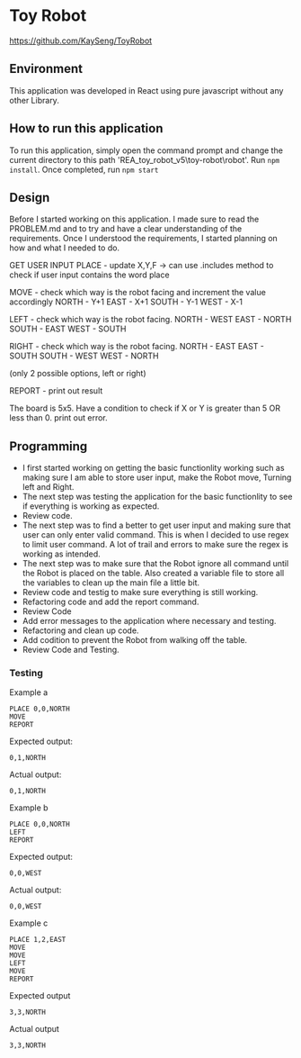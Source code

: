 # Toy Robot
https://github.com/KaySeng/ToyRobot

## Environment

This application was developed in React using pure javascript without any other Library.

## How to run this application

To run this application, simply open the command prompt and change the current directory to this path 'REA_toy_robot_v5\toy-robot\robot'. Run `npm install`. Once completed, run `npm start`

## Design
Before I started working on this application. I made sure to read the PROBLEM.md and to try and have a clear understanding of the requirements. Once I understood the requirements, I started planning on how and what I needed to do. 

GET USER INPUT
PLACE - update X,Y,F -> can use .includes method to check if user input contains the word place

MOVE - check which way is the robot facing and increment the value accordingly
	NORTH - Y+1
	EAST - X+1
	SOUTH - Y-1
	WEST - X-1

LEFT - check which way is the robot facing.
	NORTH - WEST
	EAST - NORTH
	SOUTH - EAST
	WEST - SOUTH
	
RIGHT - check which way is the robot facing.
	NORTH - EAST
	EAST - SOUTH
	SOUTH - WEST
	WEST - NORTH
	
(only 2 possible options, left or right)
	
REPORT - print out result

The board is 5x5. Have a condition to check if X or Y is greater than 5 OR less than 0. print out error.

## Programming
- I first started working on getting the basic functionlity working such as making sure I am able to store user input, make the Robot move, Turning left and Right. 
- The next step was testing the application for the basic functionlity to see if everything is working as expected. 
- Review code.
- The next step was to find a better to get user input and making sure that user can only enter valid command. This is when I decided to use regex to limit user command. A lot of trail and errors to make sure the regex is working as intended.
- The next step was to make sure that the Robot ignore all command until the Robot is placed on the table. Also created a variable file to store all the variables to clean up the main file a little bit. 
- Review code and testig to make sure everything is still working.
- Refactoring code and add the report command.
- Review Code
- Add error messages to the application where necessary and testing.
- Refactoring and clean up code. 
- Add codition to prevent the Robot from walking off the table.
- Review Code and Testing.

### Testing

Example a

    PLACE 0,0,NORTH
    MOVE
    REPORT

Expected output:

    0,1,NORTH
	
Actual output:

    0,1,NORTH

Example b

    PLACE 0,0,NORTH
    LEFT
    REPORT

Expected output:

    0,0,WEST
	
Actual output:

    0,0,WEST

Example c

    PLACE 1,2,EAST
    MOVE
    MOVE
    LEFT
    MOVE
    REPORT

Expected output

    3,3,NORTH

Actual output

    3,3,NORTH